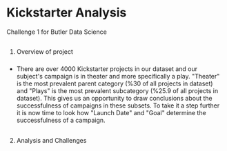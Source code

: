# Kickstarter Analysis
Challenge 1 for Butler Data Science

## 
1. Overview of project
### 
* There are over 4000 Kickstarter projects in our dataset and our subject's campaign is in theater and more specifically a play. "Theater" is the most prevalent parent category (%30 of all projects in dataset) and "Plays" is the most prevalent subcategory (%25.9 of all projects in dataset). This gives us an opportunity to draw conclusions about the successfulness of campaigns in these subsets. To take it a step further it is now time to look how "Launch Date" and "Goal" determine the successfulness of a campaign.
##
2. Analysis and Challenges




